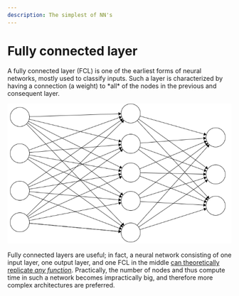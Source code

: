 ```yaml
---
description: The simplest of NN's
---
```


# Fully connected layer

A fully connected layer \(FCL\) is one of the earliest forms of neural networks, mostly used to classify inputs. Such a layer is characterized by having a connection \(a weight\) to \*all\* of the nodes in the previous and consequent layer.

![An example fully connected layer](../.gitbook/assets/image%20%2825%29.png)

Fully connected layers are useful; in fact, a neural network consisting of one input layer, one output layer, and one FCL in the middle [can theoretically replicate _any function_](https://en.wikipedia.org/wiki/Universal_approximation_theorem). Practically, the number of nodes and thus compute time in such a network becomes impractically big, and therefore more complex architectures are preferred.



